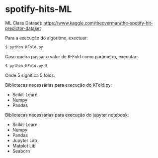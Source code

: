 # spotify-hits-ML
ML Class
Dataset: https://www.kaggle.com/theoverman/the-spotify-hit-predictor-dataset

Para a execução do algoritmo, exectuar:

``` bash
$ python KFold.py
```

Caso queira passar o valor de K-Fold como parâmetro, executar:

``` bash
$ python KFold.py 5
```

Onde 5 significa 5 folds.

Bibliotecas necessárias para execução do KFold.py:

- Scikit-Learn
- Numpy
- Pandas

Bibliotecas necessárias para execução do jupyter notebook:

- Scikit-Learn
- Numpy
- Pandas
- Jupyter Lab
- Matplot Lib
- Seaborn
